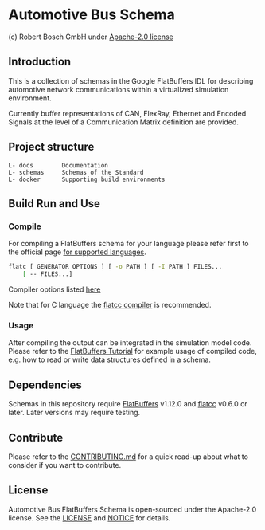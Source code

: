 <!---
  Copyright (c) 2021 for information on the respective copyright owner
  see the NOTICE file and/or the repository https://github.com/boschglobal/automotive-bus-schema

  SPDX-License-Identifier: Apache-2.0
-->

# Automotive Bus Schema
(c) Robert Bosch GmbH under [Apache-2.0 license](https://www.apache.org/licenses/LICENSE-2.0)


## Introduction
This is a collection of schemas in the Google FlatBuffers IDL for describing automotive network communications within a virtualized simulation environment.

Currently buffer representations of CAN, FlexRay, Ethernet and Encoded Signals at the level of a Communication Matrix definition are provided.


## Project structure
```
L- docs        Documentation
L- schemas     Schemas of the Standard
L- docker      Supporting build environments

```


## Build Run and Use
### Compile
For compiling a FlatBuffers schema for your language please refer first to the official page
[for supported languages](https://google.github.io/flatbuffers/flatbuffers_support.html).

```bash
flatc [ GENERATOR OPTIONS ] [ -o PATH ] [ -I PATH ] FILES...
    [ -- FILES...]
```
Compiler options listed [here](https://google.github.io/flatbuffers/flatbuffers_guide_using_schema_compiler.html)

Note that for C language the [flatcc compiler](https://google.github.io/flatbuffers/flatbuffers_guide_use_c.html) is recommended.

### Usage
After compiling the output can be integrated in the simulation model code. Please refer to the [FlatBuffers Tutorial](https://google.github.io/flatbuffers/flatbuffers_guide_tutorial.html) for example usage of compiled code, e.g. how to read or write data structures defined in a schema.

## Dependencies

Schemas in this repository require [FlatBuffers](https://github.com/google/flatbuffers) v1.12.0 and [flatcc](https://github.com/dvidelabs/flatcc) v0.6.0 or later. Later versions may require testing.

## Contribute
Please refer to the [CONTRIBUTING.md](./CONTRIBUTING.md) for a quick read-up about what to consider if you want to contribute.


## License
Automotive Bus FlatBuffers Schema is open-sourced under the Apache-2.0 license. See the [LICENSE](./LICENSE) and [NOTICE](./NOTICE) for details.
